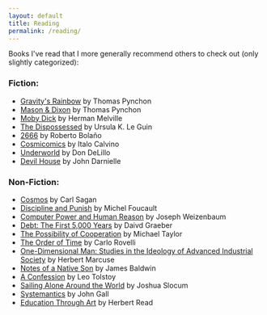 ```yaml
---
layout: default
title: Reading
permalink: /reading/
---
```


Books I've read that I more generally recommend others to check out (only slightly categorized):

### Fiction:
- [Gravity's Rainbow](https://en.wikipedia.org/wiki/Gravity%27s_Rainbow) by Thomas Pynchon
- [Mason & Dixon](https://en.m.wikipedia.org/wiki/Mason_%26_Dixon) by Thomas Pynchon
- [Moby Dick](https://en.wikipedia.org/wiki/Moby-Dick) by Herman Melville
- [The Dispossessed](https://en.wikipedia.org/wiki/The_Dispossessed) by Ursula K. Le Guin
- [2666](https://en.wikipedia.org/wiki/2666) by Roberto Bolaño
- [Cosmicomics](https://en.wikipedia.org/wiki/Cosmicomics) by Italo Calvino
- [Underworld](https://en.wikipedia.org/wiki/Underworld_(novel)) by Don DeLillo
- [Devil House](https://en.wikipedia.org/wiki/Devil_House) by John Darnielle

### Non-Fiction:
- [Cosmos](https://en.wikipedia.org/wiki/Cosmos_(Sagan_book)) by Carl Sagan
- [Discipline and Punish](https://en.wikipedia.org/wiki/Discipline_and_Punish) by Michel Foucault
- [Computer Power and Human Reason](https://en.wikipedia.org/wiki/Computer_Power_and_Human_Reason) by Joseph Weizenbaum
- [Debt: The First 5,000 Years](https://en.wikipedia.org/wiki/Debt:_The_First_5000_Years) by Daivd Graeber
- [The Possibility of Cooperation](https://www.goodreads.com/book/show/2638734-the-possibility-of-cooperation) by Michael Taylor
- [The Order of Time](https://en.wikipedia.org/wiki/The_Order_of_Time_(book)) by Carlo Rovelli
- [One-Dimensional Man: Studies in the Ideology of Advanced Industrial Society](https://en.wikipedia.org/wiki/One-Dimensional_Man) by Herbert Marcuse
- [Notes of a Native Son](https://en.wikipedia.org/wiki/Notes_of_a_Native_Son) by James Baldwin
- [A Confession](https://en.wikipedia.org/wiki/Confession_(Leo_Tolstoy)) by Leo Tolstoy
- [Sailing Alone Around the World](https://en.wikipedia.org/wiki/Sailing_Alone_Around_the_World) by Joshua Slocum
- [Systemantics](https://en.wikipedia.org/wiki/Systemantics) by John Gall
- [Education Through Art](https://www.goodreads.com/book/show/2085186.Education_Through_Art) by Herbert Read
